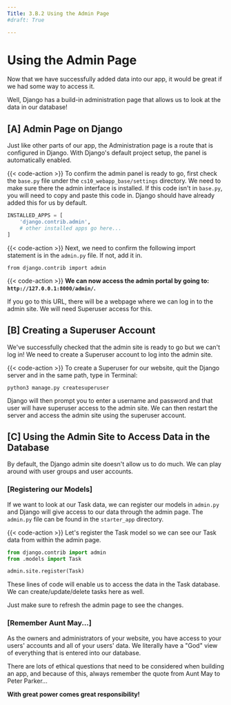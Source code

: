 ```yaml
---
Title: 3.B.2 Using the Admin Page
#draft: True

---
```


# Using the Admin Page

Now that we have successfully added data into our app, it would be great if we had some way to access it.

Well, Django has a build-in administration page that allows us to look at the data in our database!

## [A] Admin Page on Django

Just like other parts of our app, the Administration page is a route that is configured in Django. With Django's default project setup, the panel is automatically enabled.


{{< code-action >}} To confirm the admin panel is ready to go, first check the `base.py` file under the `cs10_webapp_base/settings` directory. We need to make sure there the admin interface is installed. If this code isn't in `base.py`, you will need to copy and paste this code in. Django should have already added this for us by default.

```python {hl_lines=["2"]}
INSTALLED_APPS = [
    'django.contrib.admin',
    # other installed apps go here...
]
```

{{< code-action >}} Next, we need to confirm the following import statement is in the `admin.py` file. If not, add it in.

```shell
from django.contrib import admin
```


{{< code-action >}} **We can now access the admin portal by going to: `http://127.0.0.1:8000/admin/`.**

If you go to this URL, there will be a webpage where we can log in to the admin site. We will need Superuser access for this.

## [B] Creating a Superuser Account

We've successfully checked that the admin site is ready to go but we can't log in! We need to create a Superuser account to log into the admin site.


{{< code-action >}} To create a Superuser for our website, quit the Django server and in the same path, type in Terminal:

```shell
python3 manage.py createsuperuser
```

Django will then prompt you to enter a username and password and that user will have superuser access to the admin site. We can then restart the server and access the admin site using the superuser account.

## [C] Using the Admin Site to Access Data in the Database

By default, the Django admin site doesn't allow us to do much. We can play around with user groups and user accounts.

### [Registering our Models]

If we want to look at our Task data, we can register our models in `admin.py` and Django will give access to our data through the admin page. The `admin.py` file can be found in the `starter_app` directory.


{{< code-action >}} Let's register the Task model so we can see our Task data from within the admin page.

```python {hl_lines=["2-4"]}
from django.contrib import admin
from .models import Task

admin.site.register(Task)
```
These lines of code will enable us to access the data in the Task database. We can create/update/delete tasks here as well.

Just make sure to refresh the admin page to see the changes.

### [Remember Aunt May...]

As the owners and administrators of your website, you have access to your users' accounts and all of your users' data. We literally have a "God" view of everything that is entered into our database.

There are lots of ethical questions that need to be considered when building an app, and because of this, always remember the quote from Aunt May to Peter Parker...   

**With great power comes great responsibility!**

<br>

<!-- {{< checkpoint >}}

Answer the section 'C' questions in your `Django Backend Worksheet` Google Doc.

{{</checkpoint >}} -->
